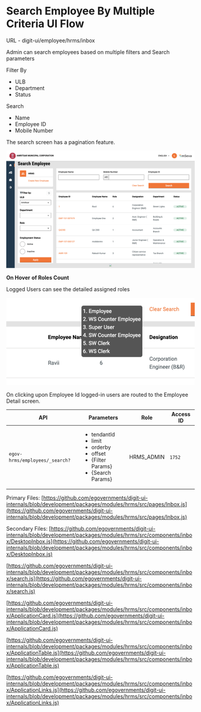 # Search Employee By Multiple Criteria UI Flow

URL - digit-ui/employee/hrms/inbox

Admin can search employees based on multiple filters and Search parameters

Filter By

* ULB
* Department
* Status

Search

* Name
* Employee ID
* Mobile Number

The search screen has a pagination feature.

![](<../../../../.gitbook/assets/image (165) (1).png>)

**On Hover** **of Roles Count**

Logged Users can see the detailed assigned roles

<div align="left">

<img src="../../../../.gitbook/assets/image (141).png" alt="">

</div>

On clicking upon Employee Id logged-in users are routed to the Employee Detail screen.

| API                            | Parameters                                                                                                               | Role        | Access ID |
| ------------------------------ | ------------------------------------------------------------------------------------------------------------------------ | ----------- | --------- |
| `egov-hrms/employees/_search?` | <ul><li>tendantId</li><li>limit</li><li>orderby</li><li>offset</li><li>{Filter Params}</li><li>{Search Params}</li></ul> | HRMS\_ADMIN | `1752`    |

Primary Files: [https://github.com/egovernments/digit-ui-internals/blob/development/packages/modules/hrms/src/pages/Inbox.js](https://github.com/egovernments/digit-ui-internals/blob/development/packages/modules/hrms/src/pages/Inbox.js)

Secondary Files: [https://github.com/egovernments/digit-ui-internals/blob/development/packages/modules/hrms/src/components/inbox/DesktopInbox.js](https://github.com/egovernments/digit-ui-internals/blob/development/packages/modules/hrms/src/components/inbox/DesktopInbox.js)

[https://github.com/egovernments/digit-ui-internals/blob/development/packages/modules/hrms/src/components/inbox/search.js](https://github.com/egovernments/digit-ui-internals/blob/development/packages/modules/hrms/src/components/inbox/search.js)

[https://github.com/egovernments/digit-ui-internals/blob/development/packages/modules/hrms/src/components/inbox/ApplicationCard.js](https://github.com/egovernments/digit-ui-internals/blob/development/packages/modules/hrms/src/components/inbox/ApplicationCard.js)

[https://github.com/egovernments/digit-ui-internals/blob/development/packages/modules/hrms/src/components/inbox/ApplicationTable.js](https://github.com/egovernments/digit-ui-internals/blob/development/packages/modules/hrms/src/components/inbox/ApplicationTable.js)

[https://github.com/egovernments/digit-ui-internals/blob/development/packages/modules/hrms/src/components/inbox/ApplicationLinks.js](https://github.com/egovernments/digit-ui-internals/blob/development/packages/modules/hrms/src/components/inbox/ApplicationLinks.js)
